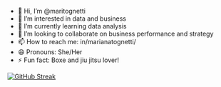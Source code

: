 - 👋 Hi, I’m @maritognetti
- 👀 I’m interested in data and business
- 🌱 I’m currently learning data analysis
- 💞️ I’m looking to collaborate on business performance and strategy
- 📫 How to reach me: in/marianatognetti/
- 😄 Pronouns: She/Her
- ⚡ Fun fact: Boxe and jiu jitsu lover!


[![GitHub Streak](https://streak-stats.demolab.com/?user=SEUUSERNAME&theme=moltack&background=000&border=30A3DC&dates=FFF)](https://git.io/streak-stats)



<!---
maritognetti/maritognetti is a ✨ special ✨ repository because its `README.md` (this file) appears on your GitHub profile.
You can click the Preview link to take a look at your changes.
--->
